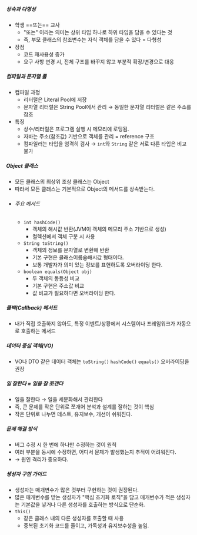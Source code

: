 ##### 상속과 다형성
- 학생 ==또는== 교사
	- "또는" 이라는 의미는 상위 타입 하나로 하위 타입을 담을 수 있다는 것
	- 즉, 부모 클래스의 참조변수는 자식 객체를 담을 수 있다 = 다형성
- 장점
	- 코드 재사용성 증가
	- 요구 사항 변경 시, 전체 구조를 바꾸지 않고 부분적 확장/변경으로 대응

##### 컴파일과 문자열 풀
- 컴파일 과정
	- 리터럴은 Literal Pool에 저장
	- 문자열 리터럴은 String Pool에서 관리 → 동일한 문자열 리터럴은 같은 주소를 참조
- 특징
	- 상수/리터럴은 프로그램 실행 시 메모리에 로딩됨.
	- 자바는 주소(참조값) 기반으로 객체를 관리 = reference 구조
	- 컴파일러는 타입을 엄격히 검사 → `int`와 `String` 같은 서로 다른 타입은 비교 불가

##### Object 클래스
- 모든 클래스의 최상위 조상 클래스는 Object
- 따라서 모든 클래스는 기본적으로 Object의 메서드를 상속받는다.
- ###### 주요 메서드 
	- `int hashCode()`
		- 객체의 해시값 반환(JVM이 객체의 메모리 주소 기반으로 생성)
		- 컬렉션에서 객체 구분 시 사용
	- `String toString()`
		- 객체의 정보를 문자열로 변환해 반환
		- 기본 구현은 클래스이름@해시값 형태이다.
		- 보통 개발자가 의미 있는 정보를 표현하도록 오버라이딩 한다.
	- `boolean equals(Object obj)`
		- 두 객체의 동등성 비교
		- 기본 구현은 주소값 비교
		- 값 비교가 필요하다면 오버라이딩 한다.

##### 콜백(Callback) 메서드
- 내가 직접 호출하지 않아도, 특정 이벤트/상황에서 시스템이나 프레임워크가 자동으로 호출하는 메서드

##### 데이터 중심 객체(VO)
- VO나 DTO 같은 데이터 객체는 `toString()` `hashCode()` `equals()` 오버라이딩을 권장

##### 일 잘한다 = 일을 잘 쪼갠다
- 일을 잘한다 → 일을 세분화해서 관리한다
- 즉, 큰 문제를 작은 단위로 쪼개어 분석과 설계를 잘하는 것이 핵심
- 작은 단위로 나누면 테스트, 유지보수, 개선이 쉬워진다.

##### 문제 해결 방식
- 버그 수정 시 한 번에 하나만 수정하는 것이 원칙
- 여러 부분을 동시에 수정하면, 어디서 문제가 발생했는지 추적이 어려워진다.
- → 원인 격리가 중요하다.

##### 생성자 구현 가이드
- 생성자는 매개변수가 많은 것부터 구현하는 것이 권장된다.
- 많은 매개변수를 받는 생성자가 "핵심 초기화 로직"을 담고 매개변수가 적은 생성자는 기본값을 넣거나 다른 생성자를 호출하는 방식으로 단순화.
- `this()`
	- 같은 클래스 내의 다른 생성자를 호출할 때 사용
	- 중복된 초기화 코드를 줄이고, 가독성과 유지보수성을 높임.